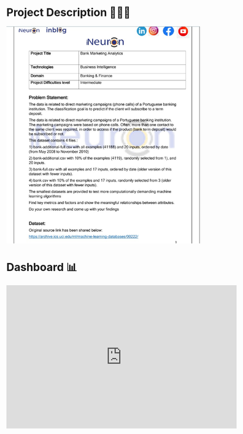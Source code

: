 # Project Description 💁🏻‍♂️
![alt text](https://github.com/tanuj2207/Power-BI-Reports-and-Dashboard/blob/main/BANK%20MARKETING%20CAMPAIGN%20ANALYSIS/Project_description.jpg)

# Dashboard 📊
<iframe title="Bank Marketing Analysis" width="600" height="373.5" src="https://app.powerbi.com/view?r=eyJrIjoiYzNlNjg1MDEtOWI0Mi00MWY3LTg5N2EtNzgxZjNkZWE0YmQ3IiwidCI6ImU1MjMxZmVjLTkzYTktNGNkOS1iYTIyLTJjMWUzN2MxOGZjMCJ9" frameborder="0" allowFullScreen="true"></iframe>
